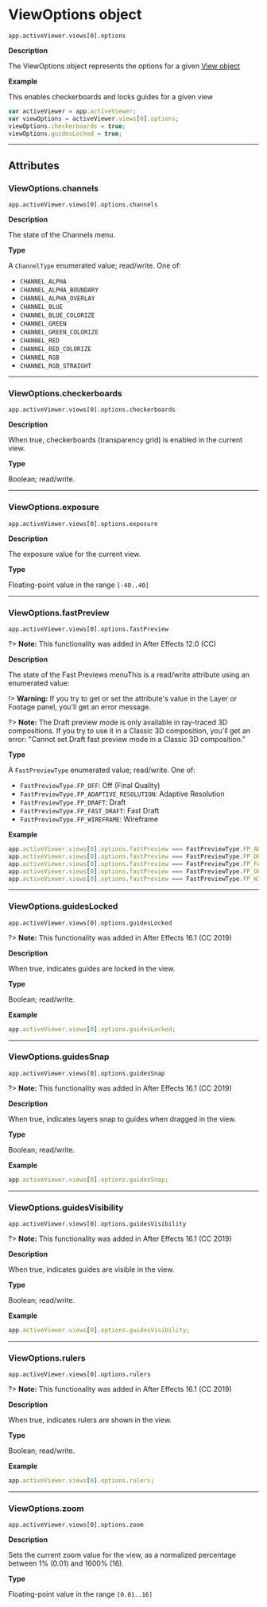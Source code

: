 # ViewOptions object

`app.activeViewer.views[0].options`

**Description**

The ViewOptions object represents the options for a given [View object](view.md#view)

**Example**

This enables checkerboards and locks guides for a given view

```javascript
var activeViewer = app.activeViewer;
var viewOptions = activeViewer.views[0].options;
viewOptions.checkerboards = true;
viewOptions.guidesLocked = true;
```

---

## Attributes

### ViewOptions.channels

`app.activeViewer.views[0].options.channels`

**Description**

The state of the Channels menu.

**Type**

A `ChannelType` enumerated value; read/write. One of:

- `CHANNEL_ALPHA`
- `CHANNEL_ALPHA_BOUNDARY`
- `CHANNEL_ALPHA_OVERLAY`
- `CHANNEL_BLUE`
- `CHANNEL_BLUE_COLORIZE`
- `CHANNEL_GREEN`
- `CHANNEL_GREEN_COLORIZE`
- `CHANNEL_RED`
- `CHANNEL_RED_COLORIZE`
- `CHANNEL_RGB`
- `CHANNEL_RGB_STRAIGHT`

---

### ViewOptions.checkerboards

`app.activeViewer.views[0].options.checkerboards`

**Description**

When true, checkerboards (transparency grid) is enabled in the current view.

**Type**

Boolean; read/write.

---

### ViewOptions.exposure

`app.activeViewer.views[0].options.exposure`

**Description**

The exposure value for the current view.

**Type**

Floating-point value in the range `[-40..40]`

---

### ViewOptions.fastPreview

`app.activeViewer.views[0].options.fastPreview`

?> **Note:** This functionality was added in After Effects 12.0 (CC)

**Description**

The state of the Fast Previews menuThis is a read/write attribute using an enumerated value:

!> **Warning:** If you try to get or set the attribute's value in the Layer or Footage panel, you'll get an error message.

?> **Note:** The Draft preview mode is only available in ray-traced 3D compositions. If you try to use it in a Classic 3D composition, you'll get an error: "Cannot set Draft fast preview mode in a Classic 3D composition."

**Type**

A `FastPreviewType` enumerated value; read/write. One of:

- `FastPreviewType.FP_OFF`: Off (Final Quality)
- `FastPreviewType.FP_ADAPTIVE_RESOLUTION`: Adaptive Resolution
- `FastPreviewType.FP_DRAFT`: Draft
- `FastPreviewType.FP_FAST_DRAFT`: Fast Draft
- `FastPreviewType.FP_WIREFRAME`: Wireframe

**Example**

```javascript
app.activeViewer.views[0].options.fastPreview === FastPreviewType.FP_ADAPTIVE_RESOLUTION;
app.activeViewer.views[0].options.fastPreview === FastPreviewType.FP_DRAFT;
app.activeViewer.views[0].options.fastPreview === FastPreviewType.FP_FAST_DRAFT;
app.activeViewer.views[0].options.fastPreview === FastPreviewType.FP_OFF;
app.activeViewer.views[0].options.fastPreview === FastPreviewType.FP_WIREFRAME;
```

---

### ViewOptions.guidesLocked

`app.activeViewer.views[0].options.guidesLocked`

?> **Note:** This functionality was added in After Effects 16.1 (CC 2019)

**Description**

When true, indicates guides are locked in the view.

**Type**

Boolean; read/write.

**Example**

```javascript
app.activeViewer.views[0].options.guidesLocked;
```

---

### ViewOptions.guidesSnap

`app.activeViewer.views[0].options.guidesSnap`

?> **Note:** This functionality was added in After Effects 16.1 (CC 2019)

**Description**

When true, indicates layers snap to guides when dragged in the view.

**Type**

Boolean; read/write.

**Example**

```javascript
app.activeViewer.views[0].options.guidesSnap;
```

---

### ViewOptions.guidesVisibility

`app.activeViewer.views[0].options.guidesVisibility`

?> **Note:** This functionality was added in After Effects 16.1 (CC 2019)

**Description**

When true, indicates guides are visible in the view.

**Type**

Boolean; read/write.

**Example**

```javascript
app.activeViewer.views[0].options.guidesVisibility;
```

---

### ViewOptions.rulers

`app.activeViewer.views[0].options.rulers`

?> **Note:** This functionality was added in After Effects 16.1 (CC 2019)

**Description**

When true, indicates rulers are shown in the view.

**Type**

Boolean; read/write.

**Example**

```javascript
app.activeViewer.views[0].options.rulers;
```

---

### ViewOptions.zoom

`app.activeViewer.views[0].options.zoom`

**Description**

Sets the current zoom value for the view, as a normalized percentage between 1% (0.01) and 1600% (16).

**Type**

Floating-point value in the range `[0.01..16]`
